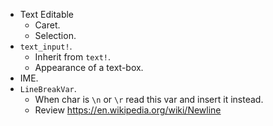 * Text Editable
    - Caret.
    - Selection.
* `text_input!`.
    - Inherit from `text!`.
    - Appearance of a text-box.
* IME.
* `LineBreakVar`.
    - When char is `\n` or `\r` read this var and insert it instead. 
    - Review https://en.wikipedia.org/wiki/Newline
